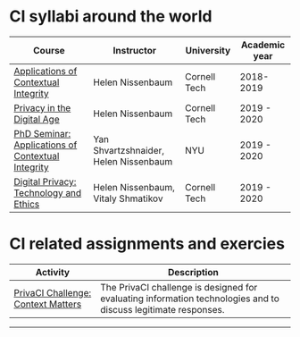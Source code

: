 
# CI syllabi around the world


| Course       | Instructor    | University| Academic year |
|--------------|-----------|------------|------------------|
|[Applications of Contextual Integrity](https://nissenbaum.tech.cornell.edu/main_courses.html)|  Helen Nissenbaum        | Cornell Tech | 2018-2019|
|[Privacy in the Digital Age](https://nissenbaum.tech.cornell.edu/Courses_PrivacyDigitalAge_Spring2018.html)|  Helen Nissenbaum| Cornell Tech| 2019 - 2020|
|[PhD Seminar: Applications of Contextual Integrity](https://docs.google.com/document/d/e/2PACX-1vSaTpk6VvozrSCfFCA12UxB1SZMBRyQHYm4dEJOWJm6g9Neu6e5XYT52xUDdjD4lSs-Zxy_7mo1jM5N/pub)| Yan Shvartzshnaider, Helen Nissenbaum |  NYU | 2019 - 2020|
|[Digital Privacy: Technology and Ethics](https://nissenbaum.tech.cornell.edu/Courses/F2020DigitalPrivacyTechnologyandEthics.pdf)|Helen Nissenbaum, Vitaly Shmatikov| Cornell Tech | 2019 - 2020|

# CI related assignments and exercies

| Activity   | Description |
|------------|-------------|
|[PrivaCI Challenge: Context Matters](https://freedom-to-tinker.com/2018/09/27/privaci-challenge-context-matters/)  | The PrivaCI challenge is designed for evaluating information technologies and to discuss legitimate responses. |


***

